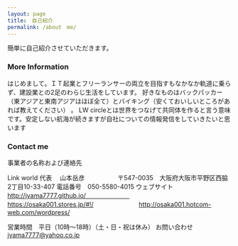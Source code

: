 ```yaml
---
layout: page
title:　自己紹介
permalink: /about　me/
---
```


簡単に自己紹介させていただきます。

### More Information

はじめまして。ＩＴ起業とフリーランサーの両立を目指すもなかなか軌道に乗らず、建設業との2足のわらじ生活をしています。
好きなものはバックパッカー（東アジアと東南アジアはほぼ全て）とバイキング（安くておいしいところがあれば教えてください） 。
LW circleとは世界をつなげて共同体を作ると言う意味です。安定しない航海が続きますが自社についての情報発信をしていきたいと思います
### Contact me
事業者の名称および連絡先

Link world
代表　 山本岳彦
　　　　　〒547-0035　大阪府大阪市平野区西脇2丁目10-33-407
電話番号　050-5580-4015
ウェブサイト　http://jyama7777.github.io/　　　　　　　
　　　　　　　https://osaka001.stores.jp/#!/
　　　　　　　http://osaka001.hotcom-web.com/wordpress/

営業時間　平日（10時～18時）（土・日・祝は休み）
お問い合わせ　
[jyama7777@yahoo.co.jp](mailto:jyama7777@yahoo.co.jp)
